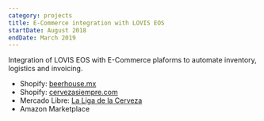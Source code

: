 ```yaml
---
category: projects
title: E-Commerce integration with LOVIS EOS
startDate: August 2018
endDate: March 2019
---
```


Integration of LOVIS EOS with E-Commerce plaforms to automate inventory, logistics and invoicing.

- Shopify: [beerhouse.mx](https://www.beerhouse.mx/)
- Shopify: [cervezasiempre.com](https://cervezasiempre.com/)
- Mercado Libre: [La Liga de la Cerveza](https://www.mercadolibre.com.mx/perfil/LALIGADELACERVEZASDERL)
- Amazon Marketplace
